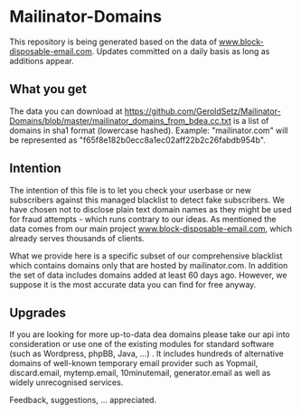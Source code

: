 # Mailinator-Domains
This repository is being generated based on the data of www.block-disposable-email.com. Updates committed on a daily basis as long as additions appear.

## What you get
The data you can download at https://github.com/GeroldSetz/Mailinator-Domains/blob/master/mailinator_domains_from_bdea.cc.txt is a list of domains in sha1 format (lowercase hashed). 
Example: "mailinator.com" will be represented as "f65f8e182b0ecc8a1ec02aff22b2c26fabdb954b". 

## Intention
The intention of this file is to let you check your userbase or new subscribers against this managed blacklist to detect fake subscribers. We have chosen not to disclose plain text domain names as they might be used for fraud attempts - which runs contrary to our ideas. As mentioned the data comes from our main project www.block-disposable-email.com, which already serves thousands of clients.

What we provide here is a specific subset of our comprehensive blacklist which contains domains only that are hosted by mailinator.com. In addition the set of data includes domains added at least 60 days ago. However, we suppose it is the most accurate data you can find for free anyway.

## Upgrades
If you are looking for more up-to-data dea domains please take our api into consideration or use one of the existing modules for standard software (such as Wordpress, phpBB, Java, ...) . It includes hundreds of alternative domains of well-known temporary email provider such as Yopmail, discard.email, mytemp.email, 10minutemail, generator.email as well as widely unrecognised services. 

Feedback, suggestions, ... appreciated.

